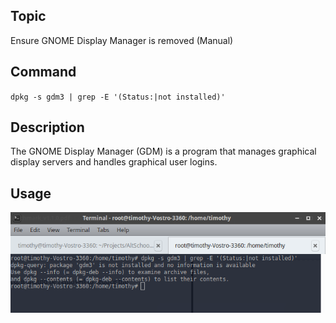 ## **Topic**

Ensure GNOME Display Manager is removed (Manual)

## **Command**

`dpkg -s gdm3 | grep -E '(Status:|not installed)'`

## **Description**

The GNOME Display Manager (GDM) is a program that manages graphical display servers
and handles graphical user logins.

## **Usage**

![cisbenchmark](images/command10.png)

